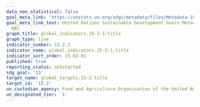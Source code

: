 ```yaml
---
data_non_statistical: false
goal_meta_link: 'https://unstats.un.org/sdgs/metadata/files/Metadata-15-02-01.pdf '
goal_meta_link_text: United Nations Sustainable Development Goals Metadata (PDF 756
  KB)
graph_title: global_indicators.15-2-1-title
graph_type: line
indicator_number: 15.2.1
indicator_name: global_indicators.15-2-1-title
indicator_sort_order: 15-02-01
published: true
reporting_status: notstarted
sdg_goal: '15'
target_name: global_targets.15-2-title
target_id: '15.2'
un_custodian_agency: Food and Agriculture Organisation of the United Nations (FAO)
un_designated_tier: '1'
---
```

